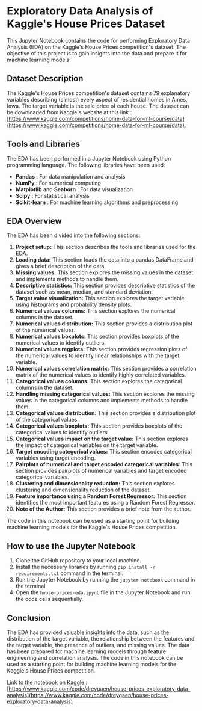 # Exploratory Data Analysis of Kaggle's House Prices Dataset

This Jupyter Notebook contains the code for performing Exploratory Data Analysis (EDA) on the Kaggle's House Prices competition's dataset. The objective of this project is to gain insights into the data and prepare it for machine learning models.

## Dataset Description

The Kaggle's House Prices competition's dataset contains 79 explanatory variables describing (almost) every aspect of residential homes in Ames, Iowa. The target variable is the sale price of each house. The dataset can be downloaded from Kaggle's website at this link : [https://www.kaggle.com/competitions/home-data-for-ml-course/data](https://www.kaggle.com/competitions/home-data-for-ml-course/data).

## Tools and Libraries

The EDA has been performed in a Jupyter Notebook using Python programming language. The following libraries have been used:

- **Pandas** : For data manipulation and analysis
- **NumPy** : For numerical computing
- **Matplotlib** and **Seaborn** : For data visualization
- **Scipy** : For statistical analysis
- **Scikit-learn** : For machine learning algorithms and preprocessing

## EDA Overview

The EDA has been divided into the following sections:

1. **Project setup:** This section describes the tools and libraries used for the EDA.
2. **Loading data:** This section loads the data into a pandas DataFrame and gives a brief description of the data.
3. **Missing values:** This section explores the missing values in the dataset and implements methods to handle them.
4. **Descriptive statistics:** This section provides descriptive statistics of the dataset such as mean, median, and standard deviation.
5. **Target value visualization:** This section explores the target variable using histograms and probability density plots.
6. **Numerical values columns:** This section explores the numerical columns in the dataset.
7. **Numerical values distribution:** This section provides a distribution plot of the numerical values.
8. **Numerical values boxplots:** This section provides boxplots of the numerical values to identify outliers.
9. **Numerical values regplots:** This section provides regression plots of the numerical values to identify linear relationships with the target variable.
10. **Numerical values correlation matrix:** This section provides a correlation matrix of the numerical values to identify highly correlated variables.
11. **Categorical values columns:** This section explores the categorical columns in the dataset.
12. **Handling missing categorical values:** This section explores the missing values in the categorical columns and implements methods to handle them.
13. **Categorical values distribution:** This section provides a distribution plot of the categorical values.
14. **Categorical values boxplots:** This section provides boxplots of the categorical values to identify outliers.
15. **Categorical values impact on the target value:** This section explores the impact of categorical variables on the target variable.
16. **Target encoding categorical values:** This section encodes categorical variables using target encoding.
17. **Pairplots of numerical and target encoded categorical variables:** This section provides pairplots of numerical variables and target encoded categorical variables.
18. **Clustering and dimensionality reduction:** This section explores clustering and dimensionality reduction of the dataset.
19. **Feature importance using a Random Forest Regressor:** This section identifies the most important features using a Random Forest Regressor.
20. **Note of the Author:** This section provides a brief note from the author.

The code in this notebook can be used as a starting point for building machine learning models for the Kaggle's House Prices competition.

## How to use the Jupyter Notebook

1. Clone the GitHub repository to your local machine.
2. Install the necessary libraries by running `pip install -r requirements.txt` command in the terminal.
3. Run the Jupyter Notebook by running the `jupyter notebook` command in the terminal.
4. Open the `house-prices-eda.ipynb` file in the Jupyter Notebook and run the code cells sequentially.

## Conclusion

The EDA has provided valuable insights into the data, such as the distribution of the target variable, the relationship between the features and the target variable, the presence of outliers, and missing values. The data has been prepared for machine learning models through feature engineering and correlation analysis. The code in this notebook can be used as a starting point for building machine learning models for the Kaggle's House Prices competition.

Link to the notebook on Kaggle : [https://www.kaggle.com/code/dreygaen/house-prices-exploratory-data-analysis](https://www.kaggle.com/code/dreygaen/house-prices-exploratory-data-analysis)
